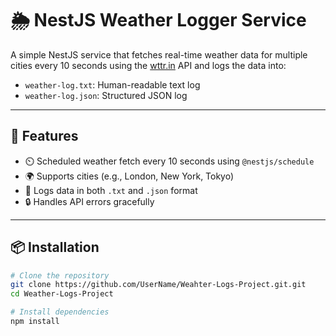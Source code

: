 # 🌦️ NestJS Weather Logger Service

A simple NestJS service that fetches real-time weather data for multiple cities every 10 seconds using the [wttr.in](https://wttr.in) API and logs the data into:

- `weather-log.txt`: Human-readable text log
- `weather-log.json`: Structured JSON log

---

## 🚀 Features

- ⏲️ Scheduled weather fetch every 10 seconds using `@nestjs/schedule`
- 🌍 Supports  cities (e.g., London, New York, Tokyo)
- 📝 Logs data in both `.txt` and `.json` format
- 🔒 Handles API errors gracefully

---

## 📦 Installation

```bash
# Clone the repository
git clone https://github.com/UserName/Weahter-Logs-Project.git.git
cd Weather-Logs-Project

# Install dependencies
npm install
